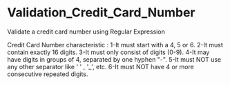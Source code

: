 # Validation_Credit_Card_Number
Validate a credit card number using Regular Expression

Credit Card Number characteristic :
1-It must start with a 4, 5 or 6.
2-It must contain exactly 16 digits.
3-It must only consist of digits (0-9).
4-It may have digits in groups of 4, separated by one hyphen "-".
5-It must NOT use any other separator like ' ' , '_', etc.
6-It must NOT have 4 or more consecutive repeated digits.
